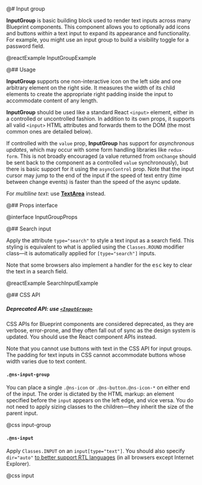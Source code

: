 @# Input group

**InputGroup** is basic building block used to render text inputs across many Blueprint components.
This component allows you to optionally add icons and buttons _within_ a text input to expand its appearance and
functionality. For example, you might use an input group to build a visibility toggle for a password field.

@reactExample InputGroupExample

@## Usage

**InputGroup** supports one non-interactive icon on the left side and one arbitrary element on the right side.
It measures the width of its child elements to create the appropriate right padding inside the input to accommodate
content of any length.

**InputGroup** should be used like a standard React `<input>` element, either in a controlled or uncontrolled fashion.
In addition to its own props, it supports all valid `<input>` HTML attributes and forwards them to the DOM
(the most common ones are detailed below).

If controlled with the `value` prop, **InputGroup** has support for _asynchronous updates_, which may occur with some
form handling libraries like `redux-form`. This is not broadly encouraged (a value returned from `onChange` should be
sent back to the component as a controlled `value` synchronously), but there is basic support for it using the
`asyncControl` prop. Note that the input cursor may jump to the end of the input if the speed of text entry
(time between change events) is faster than the speed of the async update.

For _multiline text_: use [**TextArea**](#core/components/text-area) instead.

@## Props interface

@interface InputGroupProps

@## Search input

Apply the attribute `type="search"` to style a text input as a search field. This styling is equivalent
to what is applied using the `Classes.ROUND` modifier class&mdash;it is automatically applied for `[type="search"]`
inputs.

Note that some browsers also implement a handler for the <kbd>esc</kbd> key to clear the text in a search field.

@reactExample SearchInputExample

@## CSS API

<div class="@ns-callout @ns-intent-warning @ns-icon-warning-sign @ns-callout-has-body-content">
    <h5 class="@ns-heading">

Deprecated API: use [`<InputGroup>`](#core/components/input-group)

</h5>

CSS APIs for Blueprint components are considered deprecated, as they are verbose, error-prone, and they
often fall out of sync as the design system is updated. You should use the React component APIs instead.

Note that you cannot use buttons with text in the CSS API for input groups. The padding for text inputs
in CSS cannot accommodate buttons whose width varies due to text content.

</div>

#### `.@ns-input-group`

You can place a single `.@ns-icon` or `.@ns-button.@ns-icon-*` on either end of the input. The order is
dictated by the HTML markup: an element specified before the `input` appears on the left edge, and
vice versa. You do not need to apply sizing classes to the children&mdash;they inherit the size of
the parent input.

@css input-group

#### `.@ns-input`

Apply `Classes.INPUT` on an `input[type="text"]`. You should also specify `dir="auto"`
[to better support RTL languages](http://www.w3.org/International/questions/qa-html-dir#dirauto)
(in all browsers except Internet Explorer).

@css input
